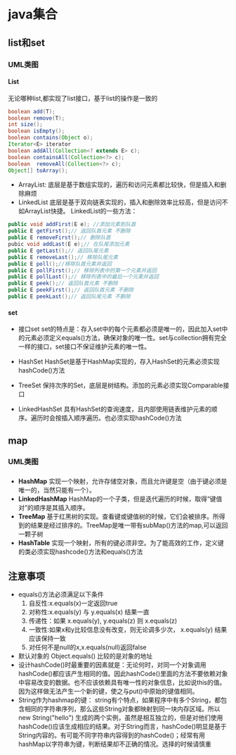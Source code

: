 # java集合
## list和set
### UML类图
 #### List
 无论哪种list,都实现了list接口，基于list的操作是一致的
```java
boolean add(T);
boolean remove(T);
int size();
boolean isEmpty();
boolean contains(Object o);
Iterator<E> iterator
boolean addAll(Collection<? extends E> c);
boolean containsAll(Collection<?> c);
boolean  removeAll(Collection<?> c);
Object[] toArray();
```
- ArrayList:
	底层是基于数组实现的，遍历和访问元素都比较快，但是插入和删除麻烦
- LinkedList
	底层是基于双向链表实现的，插入和删除效率比较高，但是访问不如ArrayList快捷。
	LinkedList的一些方法：
```java
public void addFirst(E e); //添加元素到队首
public E getFirst();// 返回队首元素 不删除
public E removeFirst();// 删除队首
pubic void addLast(E e);// 在队尾添加元素
public E getLast();// 返回队尾元素
public E removeLast();// 移除队尾元素
public E poll();//移除队首元素并返回
public E pollFirst();// 移除列表中的第一个元素并返回
public E pollLast();// 移除列表中的最后一个元素并返回
public E peek();// 返回队首元素 不删除
public E peekFirst();// 返回队首元素 不删除
public E peekLast();// 返回队尾元素 不删除
```
#### set
- 接口set
	set的特点是：存入set中的每个元素都必须是唯一的，因此加入set中的元素必须定义equals()方法，确保对象的唯一性。set与collection拥有完全一样的接口，set接口不保证维护元素的唯一性。

- HashSet
	HashSet是基于HashMap实现的，存入HashSet的元素必须实现hashCode()方法
- TreeSet
	保持次序的Set，底层是树结构。添加的元素必须实现Comparable接口
- LinkedHashSet
	具有HashSet的查询速度，且内部使用链表维护元素的顺序。遍历时会按插入顺序遍历。也必须实现hashCode()方法
## map
### UML类图
###
- **HashMap**
	实现一个映射，允许存储空对象，而且允许键是空（由于键必须是唯一的，当然只能有一个）。
- **LinkedHashMap**
	HashMap的一个子类，但是迭代遍历的时候，取得“键值对”的顺序是其插入顺序。
- **TreeMap**
	基于红黑树的实现。查看键或键值树的时候，它们会被排序。所得到的结果是经过排序的。TreeMap是唯一带有subMap()方法的map,可以返回一颗子树
- **HashTable**
	 实现一个映射，所有的键必须非空。为了能高效的工作，定义键的类必须实现hashcode()方法和equals()方法
## 注意事项
- equals()方法必须满足以下条件
	1. 自反性:x.equals(x)一定返回true
	2. 对称性:x.equals(y) 与 y.equals(x) 结果一直
	3. 传递性：如果 x.equals(y), y.equals(z) 则 x.equals(z)
	4. 一致性:如果x和y比较信息没有改变，则无论调多少次， x.equals(y) 结果应该保持一致
	5. 对任何不是null的x,x.equals(null)返回false
- 默认对象的 Object.equals() 比较的是对象的地址
- 设计hashCode()时最重要的因素就是：无论何时，对同一个对象调用hashCode()都应该产生相同的值。因此hashCode()里面的方法不要依赖对象中容易改变的数据。也不应该依赖具有唯一性的对象信息，比如说this的值。因为这样做无法产生一个新的键，使之与put()中原始的键值相同。
- String作为hashmap的键：
	string有个特点，如果程序中有多个String，都包含相同的字符串序列，那么这些String对象都映射到同一块内存区域。所以new String("hello") 生成的两个实例，虽然是相互独立的，但是对他们使用hashCode()应该生成相应的结果。对于String而言，hashCode()明显是基于String内容的。有可能不同字符串内容得到的hashCode()；经常有用hashMap以字符串为键，判断结果却不正确的情况。选择的时候请慎重